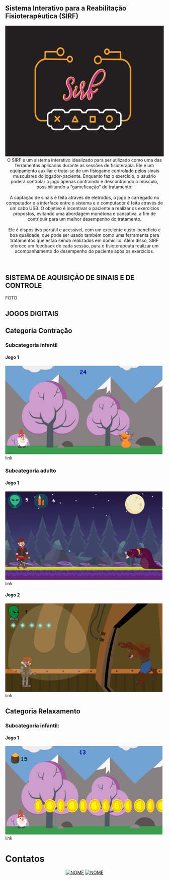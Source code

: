 ##   Sistema Interativo para a Reabilitação Fisioterapêutica (SIRF)

<center>
<img src="LOGO.PNG" width="558" height="414"> 
</center>

<center>
O SIRF é um sistema interativo idealizado para ser utilizado como uma das ferramentas aplicadas durante as sessões de fisioterapia. Ele é um equipamento auxiliar e trata-se de um fisiogame controlado pelos sinais musculares do jogador-paciente. Enquanto faz o exercício, o usuário poderá controlar o jogo apenas contraindo e descontraindo o músculo, possibilitando a “gameficação” do tratamento.
<br>
  <br>
A captação de sinais é feita através de eletrodos, o jogo é carregado no computador e a interface entre o sistema e o computador é feita através de um cabo USB. O objetivo é incentivar o paciente a realizar os exercícios propostos, evitando uma abordagem monótona e cansativa, a fim de contribuir para um melhor desempenho do tratamento.
<br>
  <br>
Ele é dispositivo portátil e acessível, com um excelente custo-benefício e boa qualidade, que pode ser usado também como uma ferramenta para tratamentos que estão sendo realizados em domicílio. Além disso, SIRF oferece um feedback de cada sessão, para o fisioterapeuta realizar um acompanhamento do desempenho do paciente após os exercícios.
</center>
<br>
<br>

## SISTEMA DE AQUISIÇÃO DE SINAIS E DE CONTROLE
FOTO

## JOGOS DIGITAIS

## Categoria Contração
### Subcategoria infantil
#### Jogo 1
<img src="icon1.png" width="500" height="280"> 
<br>
link

### Subcategoria adulto
#### Jogo 1
<img src="icon3.png" width="500" height="280"> 
<br>
link

#### Jogo 2
<img src="icon4.png" width="500" height="280"> 
<br>
link

## Categoria Relaxamento

### Subcategoria infantil:
#### Jogo 1
<img src="icon2.png" width="500" height="280"> 
<br>
link

# Contatos
<center>
<a href="https://www.instagram.com/CiellCachos/?hl=pt-br" target="_blank">
<img title="INSTAGRAM" alt="NOME" src="Int.png" /></a>
<a href="https://www.facebook.com/maciel.araujo.3150" target="_blank">
<img title="FACEBOOK" alt="NOME" src="FB.png" /></a>
</center>
